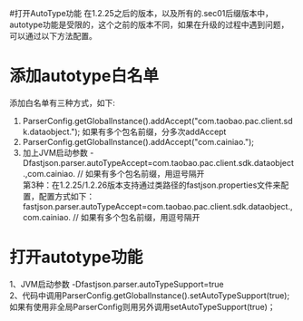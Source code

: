 #打开AutoType功能
在1.2.25之后的版本，以及所有的.sec01后缀版本中，autotype功能是受限的，这个之前的版本不同，如果在升级的过程中遇到问题，可以通过以下方法配置。

# 添加autotype白名单
添加白名单有三种方式，如下:<br/>
1. ParserConfig.getGlobalInstance().addAccept("com.taobao.pac.client.sdk.dataobject."); 如果有多个包名前缀，分多次addAccept<br/>
2. ParserConfig.getGlobalInstance().addAccept("com.cainiao."); <br/>
3. 加上JVM启动参数 -Dfastjson.parser.autoTypeAccept=com.taobao.pac.client.sdk.dataobject.,com.cainiao. // 如果有多个包名前缀，用逗号隔开<br/>
第3种：在1.2.25/1.2.26版本支持通过类路径的fastjson.properties文件来配置，配置方式如下：
	fastjson.parser.autoTypeAccept=com.taobao.pac.client.sdk.dataobject.,com.cainiao. // 如果有多个包名前缀，用逗号隔开

# 打开autotype功能
1、JVM启动参数 -Dfastjson.parser.autoTypeSupport=true<br/>
2、代码中调用ParserConfig.getGlobalInstance().setAutoTypeSupport(true); 如果有使用非全局ParserConfig则用另外调用setAutoTypeSupport(true)；<br/>

